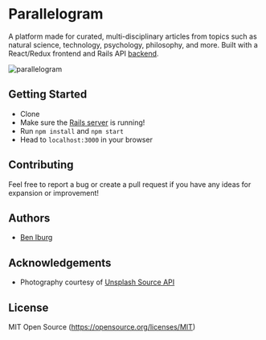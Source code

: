 # Parallelogram
A platform made for curated, multi-disciplinary articles from topics such as natural science, technology, psychology, philosophy, and more. Built with a React/Redux frontend and Rails API [backend](https://github.com/bbbtttiii/parallelogram-api).

![parallelogram](public/parallelogram-gif.gif "Parallelogram")

## Getting Started

- Clone
- Make sure the [Rails server](https://github.com/bbbtttiii/parallelogram-api) is running!
- Run `npm install` and `npm start`
- Head to `localhost:3000` in your browser

## Contributing

Feel free to report a bug or create a pull request if you have any ideas for expansion or improvement!

## Authors

- [Ben Iburg](https://github.com/bbbtttiii)

## Acknowledgements

- Photography courtesy of [Unsplash Source API](https://source.unsplash.com/) 

## License

MIT Open Source (https://opensource.org/licenses/MIT)